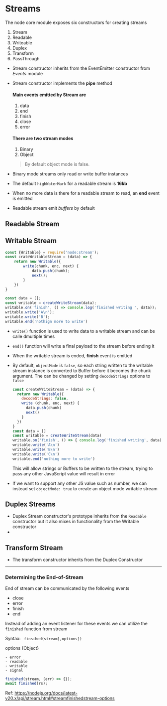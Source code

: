 # Streams

The node core module exposes six constructors for creating streams

1. Stream
2. Readable
3. Writeable
4. Duplex
5. Transform
6. PassThrough

- Stream constructor inherits from the EventEmitter constructor from *Events* module

- Stream constructor implements the **pipe** method

  

  #### Main events emitted by Stream are

  1. data
  2. end
  3. finish
  4. close
  5. error

  

  #### There are two stream modes

  1. Binary
  2. Object

  > By default object mode is false.

  

- Binary mode streams only read or write buffer instances

- The default `highWaterMark` for a readable stream is **16kb** 

- When no more data is there for a readable stream to read, an **end** event is emitted

- Readable stream emit *buffers* by default

  

## Readable Stream



## Writable Stream

```javascript
const {Writable} = require('node:stream');
const crateWritableStream = (data) => {
	return new Writable({
		write(chunk, enc, next) {
            data.push(chunk);
            next();
        }
	})
}

const data = [];
const writable = createWriteStream(data);
writable.on('finish', () => console.log('finished writing ', data));
writable.write('A\n');
writable.write('B');
writable.end('nothign more to write')
```



- `write()` function is used to write data to a writable stream and can be calle dmultiple times

- `end()` function will write a final payload to the stream before ending it

- When the writable stream is ended, **finish** event is emitted

- By default, `objectMode` is `false`, so each string written to the writable stream instance is converted to Buffer before it becomes the chunk argument. The can be changed by setting `decodeStrings` options to `false`

  ``` javascript
  const createWriteStream = (data) => {
    return new Writable({
      decodeStrings: false,
      write (chunk, enc, next) {
        data.push(chunk)
        next()
      }
    })
  }
  const data = []
  const writable = createWriteStream(data)
  writable.on('finish', () => { console.log('finished writing', data) })
  writable.write('A\n')
  writable.write('B\n')
  writable.write('C\n')
  writable.end('nothing more to write')
  ```

  This will allow strings or Buffers to be written to the stream, trying to pass any other JavaScript value will result in error

  

- If we want to support any other JS value such as number, we can instead set `objectMode: true` to create an object mode writable stream

## Duplex Streams

- Duplex Stream constructor's prototype inherits from the `Readable` constructor but it also mixes in functionality from the Writable constructor
- 

## Transform Stream

- The transform constructor inherits from the Duplex Constructor

___

### Determining the End-of-Stream

End of stream can be communicated by the following events

- close
- error
- finish
- end

Instead of adding an event listener for these events we can utilize the `finished` function from stream

Syntax: ` finsihed(stream[,options])`

options {Object}

	- error
	- readable
	- writable
	- signal

```javascript
finished(stream, (err) => {});
await finished(rs);
```
Ref: https://nodejs.org/docs/latest-v20.x/api/stream.html#streamfinishedstream-options
